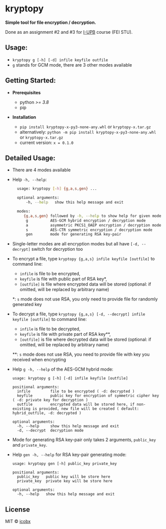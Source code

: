 # kryptopy

**Simple tool for file encryption / decryption.**

Done as an assignment #2 and #3 for [I-UPB](https://is.stuba.sk/katalog/syllabus.pl?predmet=282080;lang=en) course (FEI STU).


## Usage: 
  - `kryptopy g [-h] [-d] infile keyfile outfile`
  - `g` stands for GCM mode, there are 3 other modes available

## Getting Started:

- **Prerequisites**
    - python _>= 3.8_
    - pip
    
- **Installation**
    - `pip install kryptopy-x-py3-none-any.whl` or `kryptopy-x.tar.gz`
    - alternatively: `python -m pip install kryptopy-x-py3-none-any.whl` or `kryptopy-x.tar.gz`
    - current version: `x = 0.1.0`
    
    
## Detailed Usage:

  - There are 4 modes available  
  
  - Help `-h, --help`:
      ```bash
        usage: kryptopy [-h] {g,a,s,gen} ...

        optional arguments:
            -h, --help   show this help message and exit

        modes:
           {g,a,s,gen} followed by -h, --help to show help for given mode
            g          AES-GCM hybrid encryption / decryption mode
            a          asymmetric PKCS1_OAEP encryption / decryption mode
            s          AES-CTR symmetric encryption / decryption mode
            gen        mode for generating RSA key-pair
       ```
  - Single-letter modes are all encryption modes but all have `[-d, --decrypt]` switch for decryption too

  - To encrypt a file, type `kryptopy {g,a,s} infile keyfile [outfile]` to command line:
    - `infile` is file to be encrypted,
    - `keyfile` is file with public part of RSA key*,
    - `[outfile]` is file where encrypted data will be stored (optional: if omitted, will be replaced by arbitrary name)
    
    *: `s` mode does not use RSA, you only need to provide file for randomly generated key
    
- To decrypt a file, type `kryptopy {g,a,s} [-d, --decrypt] infile keyfile [outfile]` to command line:
    - `infile` is file to be decrypted,
    - `keyfile` is file with private part of RSA key**,
    - `[outfile]` is file where decrypted data will be stored (optional: if omitted, will be replaced by arbitrary name)

    **: `s` mode does not use RSA, you need to provide file with key you received when encrypting

 - Help `g -h, --help` of the AES-GCM hybrid mode:
    ```
    usage: kryptopy g [-h] [-d] infile keyfile [outfile]

    positional arguments:
      infile         file to be encrypted ( -d: decrypted )
      keyfile        public key for encryption of symmetric cipher key ( -d: private key for decryption )
      outfile        encrypted data will be stored here, if non-existing is provided, new file will be created ( default: hybrid_outfile, -d: decrypted )

    optional arguments:
      -h, --help     show this help message and exit
      -d, --decrypt  decryption mode
   ```

  - Mode for generating RSA key-pair only takes 2 arguments, `public_key` and `private_key`.
  - Help `gen -h, --help` for RSA key-pair generating mode:
      ```
    usage: kryptopy gen [-h] public_key private_key

    positional arguments:
        public_key   public key will be store here
        private_key  private key will be store here

    optional arguments:
        -h, --help   show this help message and exit
    ``` 
## License

MIT © [icobx](https://github.com/icobx)
